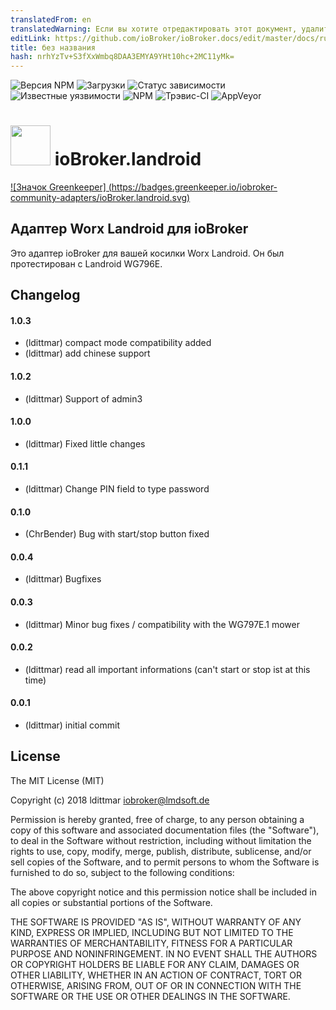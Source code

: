 ```yaml
---
translatedFrom: en
translatedWarning: Если вы хотите отредактировать этот документ, удалите поле «translationFrom», в противном случае этот документ будет снова автоматически переведен
editLink: https://github.com/ioBroker/ioBroker.docs/edit/master/docs/ru/adapterref/iobroker.landroid/README.md
title: без названия
hash: nrhYzTv+S3fXxWmbq8DAA3EMYA9YHt10hc+2MC11yMk=
---
```

![Версия NPM](http://img.shields.io/npm/v/iobroker.landroid.svg)
![Загрузки](https://img.shields.io/npm/dm/iobroker.landroid.svg)
![Статус зависимости](https://img.shields.io/david/iobroker-community-adapters/iobroker.landroid.svg)
![Известные уязвимости](https://snyk.io/test/github/iobroker-community-adapters/ioBroker.landroid/badge.svg)
![NPM](https://nodei.co/npm/iobroker.landroid.png?downloads=true)
![Трэвис-CI](http://img.shields.io/travis/iobroker-community-adapters/ioBroker.landroid/master.svg)
![AppVeyor](https://ci.appveyor.com/api/projects/status/github/iobroker-community-adapters/ioBroker.landroid?branch=master&svg=true)

<h1><img src="https://raw.githubusercontent.com/iobroker-community-adapters/ioBroker.landroid/master/admin/landroid.png" width="64"/> ioBroker.landroid </h1>

[![Значок Greenkeeper] (https://badges.greenkeeper.io/iobroker-community-adapters/ioBroker.landroid.svg)](https://greenkeeper.io/)

## Адаптер Worx Landroid для ioBroker
Это адаптер ioBroker для вашей косилки Worx Landroid. Он был протестирован с Landroid WG796E.

## Changelog

#### 1.0.3
* (ldittmar) compact mode compatibility added
* (ldittmar) add chinese support

#### 1.0.2
* (ldittmar) Support of admin3

#### 1.0.0
* (ldittmar) Fixed little changes

#### 0.1.1
* (ldittmar) Change PIN field to type password

#### 0.1.0
* (ChrBender) Bug with start/stop button fixed

#### 0.0.4
* (ldittmar) Bugfixes

#### 0.0.3
* (ldittmar) Minor bug fixes / compatibility with the WG797E.1 mower

#### 0.0.2
* (ldittmar) read all important informations (can't start or stop ist at this time)

#### 0.0.1
* (ldittmar) initial commit

## License
The MIT License (MIT)

Copyright (c) 2018 ldittmar <iobroker@lmdsoft.de>

Permission is hereby granted, free of charge, to any person obtaining a copy
of this software and associated documentation files (the "Software"), to deal
in the Software without restriction, including without limitation the rights
to use, copy, modify, merge, publish, distribute, sublicense, and/or sell
copies of the Software, and to permit persons to whom the Software is
furnished to do so, subject to the following conditions:

The above copyright notice and this permission notice shall be included in
all copies or substantial portions of the Software.

THE SOFTWARE IS PROVIDED "AS IS", WITHOUT WARRANTY OF ANY KIND, EXPRESS OR
IMPLIED, INCLUDING BUT NOT LIMITED TO THE WARRANTIES OF MERCHANTABILITY,
FITNESS FOR A PARTICULAR PURPOSE AND NONINFRINGEMENT. IN NO EVENT SHALL THE
AUTHORS OR COPYRIGHT HOLDERS BE LIABLE FOR ANY CLAIM, DAMAGES OR OTHER
LIABILITY, WHETHER IN AN ACTION OF CONTRACT, TORT OR OTHERWISE, ARISING FROM,
OUT OF OR IN CONNECTION WITH THE SOFTWARE OR THE USE OR OTHER DEALINGS IN
THE SOFTWARE.